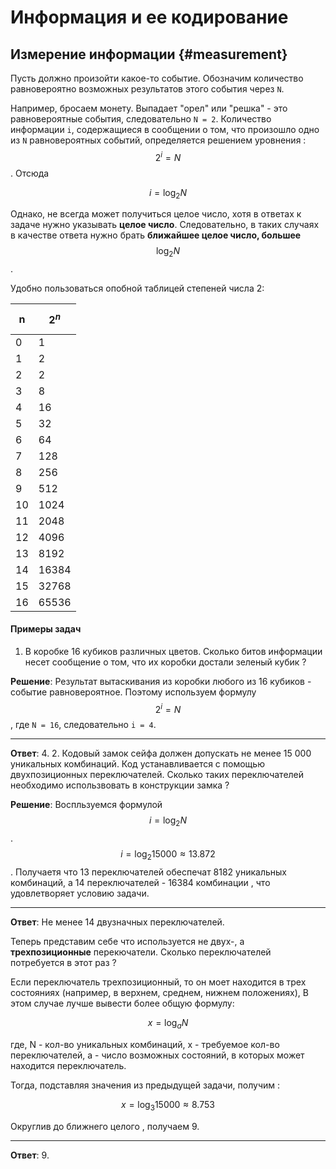 # Информация и ее кодирование

## Измерение информации {#measurement}

Пусть должно произойти какое-то событие. Обозначим количество равновероятно возможных результатов этого события через `N`.

Например, бросаем монету. Выпадает "орел" или "решка" - это равновероятные события, следовательно `N = 2`. Количество информации `i`, содержащиеся в сообщении о том, что произошло одно из `N` равновероятных событий, определяется решением уровнения : $$ 2^i = N $$. Отсюда

$$ i = \log_2 N $$

Однако, не всегда может получиться целое число, хотя в ответах к задаче нужно указывать **целое число**. Следовательно, в таких случаях в качестве ответа нужно брать **ближайшее целое число, большее** $$ \log_2 N $$.

Удобно пользоваться опобной таблицей степеней числа 2:

| n  | $$2^n$$ |
| ------------- | ------------- |
| 0  | 1  |
| 1  | 2  |
| 2  | 2  |
| 3  | 8  |
| 4  | 16  |
| 5  | 32  |
| 6  | 64  |
| 7  | 128  |
| 8  | 256  |
| 9  | 512  |
| 10  | 1024  |
| 11  | 2048  |
| 12  | 4096  |
| 13  | 8192  |
| 14  | 16384  |
| 15  | 32768  |
| 16  | 65536  |

#### Примеры задач

1. В коробке 16 кубиков различных цветов. Сколько битов информации несет сообщение о том, что их коробки достали зеленый кубик ?

**Решение**: Результат вытаскивания из коробки любого из 16 кубиков - событие равновероятное. Поэтому используем формулу $$ 2^i = N $$, где `N = 16`, следовательно `i = 4`.

----

**Ответ**: 4.
2. Кодовый замок сейфа должен допускать не менее 15 000 уникальных комбинаций. Код устанавливается с помощью двухпозиционных переключателей. Сколько таких переключателей необходимо использвовать в конструкции замка ?

**Решение**: Воспльзуемся формулой $$ i = \log_2 N $$. $$ i = \log_2 15000 \approx 13.872 $$. Получаетя что 13 переключателей обеспечат 8182 уникальных комбинаций, а 14 переключателей - 16384 комбинации , что удовлетворяет условию задачи.

---

**Ответ**: Не менее 14 двузначных переключателей.

Теперь представим себе что используется не двух-, а **трехпозиционные** перекючатели. Сколько переключателей потребуется в этот раз ?

Если переключатель трехпозиционный, то он моет находится в трех состояниях (например, в верхнем, среднем, нижнем положениях), В этом случае лучше вывести более общую формулу: 

$$ x = \log_a N $$

где, N - кол-во уникальных комбинаций, x - требуемое кол-во переключателей, a - число возможных состояний, в которых может находится переключатель.

Тогда, подставляя значения из предыдущей задачи, получим :

$$ x = \log_3 15000 \approx 8.753 $$

Округлив до ближнего целого , получаем 9.

---

**Ответ**: 9.




























